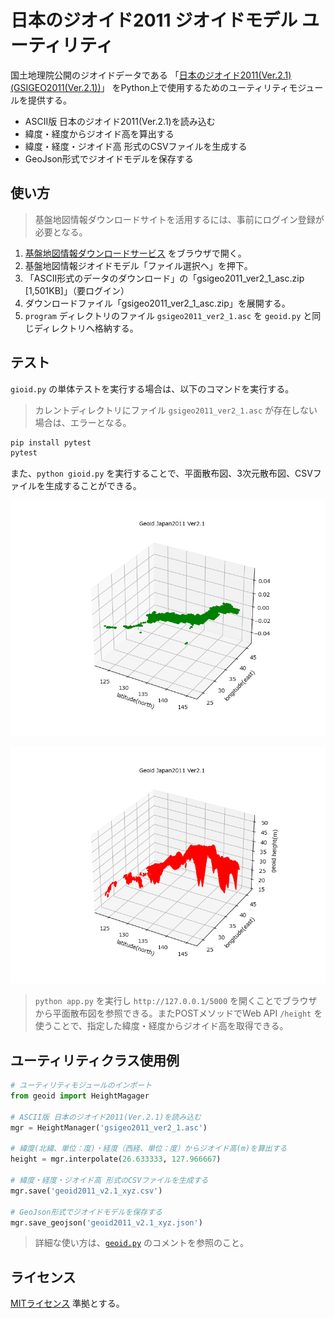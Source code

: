 # 日本のジオイド2011 ジオイドモデル ユーティリティ

国土地理院公開のジオイドデータである
「[日本のジオイド2011(Ver.2.1) (GSIGEO2011(Ver.2.1))](https://www.gsi.go.jp/buturisokuchi/grageo_geoidseika.html)」 
をPython上で使用するためのユーティリティモジュールを提供する。

- ASCII版 日本のジオイド2011(Ver.2.1)を読み込む
- 緯度・経度からジオイド高を算出する
- 緯度・経度・ジオイド高 形式のCSVファイルを生成する
- GeoJson形式でジオイドモデルを保存する

## 使い方

> 基盤地図情報ダウンロードサイトを活用するには、事前にログイン登録が必要となる。

1. [基盤地図情報ダウンロードサービス](https://fgd.gsi.go.jp/download/menu.php) をブラウザで開く。
2. 基盤地図情報ジオイドモデル「ファイル選択へ」を押下。
3. 「ASCII形式のデータのダウンロード」の「gsigeo2011_ver2_1_asc.zip [1,501KB]」（要ログイン）
4. ダウンロードファイル「gsigeo2011_ver2_1_asc.zip」を展開する。
5. `program` ディレクトリのファイル `gsigeo2011_ver2_1.asc` を `geoid.py` と同じディレクトリへ格納する。

## テスト

`gioid.py` の単体テストを実行する場合は、以下のコマンドを実行する。

> カレントディレクトリにファイル `gsigeo2011_ver2_1.asc` が存在しない場合は、エラーとなる。

```bash
pip install pytest
pytest
```

また、`python gioid.py` を実行することで、平面散布図、3次元散布図、CSVファイルを生成することができる。

![平面散布図](./assets/gsigeo2011_ver2_1_2d.png) 

![3次元散布図](./assets/gsigeo2011_ver2_1_3d.png) 

> `python app.py` を実行し `http://127.0.0.1/5000` を開くことでブラウザから平面散布図を参照できる。またPOSTメソッドでWeb API `/height` を使うことで、指定した緯度・経度からジオイド高を取得できる。

## ユーティリティクラス使用例

```python
# ユーティリティモジュールのインポート
from geoid import HeightMagager

# ASCII版 日本のジオイド2011(Ver.2.1)を読み込む
mgr = HeightManager('gsigeo2011_ver2_1.asc')

# 緯度(北緯、単位：度)・経度（西経、単位：度）からジオイド高(m)を算出する
height = mgr.interpolate(26.633333, 127.966667)

# 緯度・経度・ジオイド高 形式のCSVファイルを生成する
mgr.save('geoid2011_v2.1_xyz.csv')

# GeoJson形式でジオイドモデルを保存する
mgr.save_geojson('geoid2011_v2.1_xyz.json')
```

> 詳細な使い方は、[`geoid.py`](./geoid.py) のコメントを参照のこと。

## ライセンス

[MITライセンス](./LICENSE) 準拠とする。
